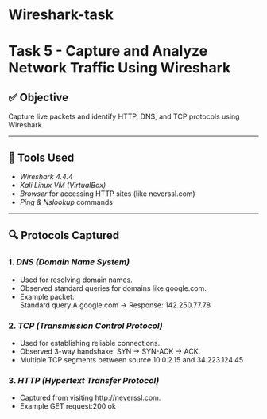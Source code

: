 # Wireshark-task

# Task 5 - Capture and Analyze Network Traffic Using Wireshark

## ✅ Objective
Capture live packets and identify HTTP, DNS, and TCP protocols using Wireshark.

---

## 🧰 Tools Used
- *Wireshark 4.4.4*
- *Kali Linux VM (VirtualBox)*
- *Browser* for accessing HTTP sites (like neverssl.com)
- *Ping & Nslookup* commands

---

## 🔍 Protocols Captured

### 1. *DNS (Domain Name System)*
- Used for resolving domain names.
- Observed standard queries for domains like google.com.
- Example packet:  
  Standard query A google.com → Response: 142.250.77.78

### 2. *TCP (Transmission Control Protocol)*
- Used for establishing reliable connections.
- Observed 3-way handshake: SYN → SYN-ACK → ACK.
- Multiple TCP segments between source 10.0.2.15 and 34.223.124.45

### 3. *HTTP (Hypertext Transfer Protocol)*
- Captured from visiting http://neverssl.com.
- Example GET request:200 ok
